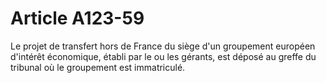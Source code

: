 # Article A123-59

Le projet de transfert hors de France du siège d'un groupement européen d'intérêt économique, établi par le ou les gérants, est déposé au greffe du tribunal où le groupement est immatriculé.
